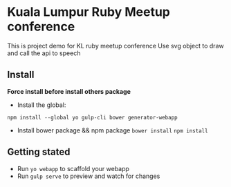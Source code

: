 # Kuala Lumpur Ruby Meetup conference
This is project demo for KL ruby meetup conference
Use svg object to draw and call the api to speech

## Install

**Force install before install others package**

* Install the global:

`npm install --global yo gulp-cli bower generator-webapp`

* Install bower package && npm package
`bower install`
`npm install`

## Getting stated

* Run `yo webapp` to scaffold your webapp
* Run `gulp serve` to preview and watch for changes
